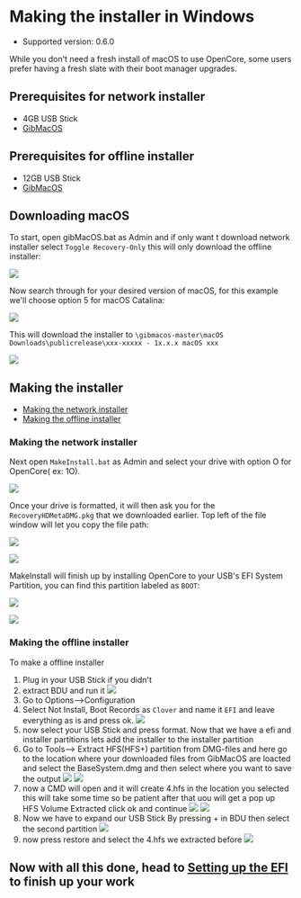 # Making the installer in Windows

* Supported version: 0.6.0

While you don't need a fresh install of macOS to use OpenCore, some users prefer having a fresh slate with their boot manager upgrades.

## Prerequisites for network installer

* 4GB USB Stick
* [GibMacOS](https://github.com/corpnewt/gibMacOS)

## Prerequisites for offline installer

* 12GB USB Stick
* [GibMacOS](https://github.com/corpnewt/gibMacOS)

## Downloading macOS

To start, open gibMacOS.bat as Admin and if only want t download  network installer select `Toggle Recovery-Only` this will only download the offline installer:

![](../images/installer-guide/winblows-install-md/gib-default.png)

Now search through for your desired version of macOS, for this example we'll choose option 5 for macOS Catalina:

![](../images/installer-guide/winblows-install-md/gib-recovery.png)

This will download the installer to `\gibmacos-master\macOS Downloads\publicrelease\xxx-xxxxx - 1x.x.x macOS xxx`

![](../images/installer-guide/winblows-install-md/gib-done.png)

## Making the installer

* [Making the network installer](#making-the-network-installer)
* [Making the offline installer](#making-the-offline-installer)

### Making the network installer

Next open `MakeInstall.bat` as Admin and select your drive with option O for OpenCore( ex: 1O).

![](../images/installer-guide/winblows-install-md/make-install.png)

Once your drive is formatted, it will then ask you for the `RecoveryHDMetaDMG.pkg` that we downloaded earlier. Top left of the file window will let you copy the file path:

![](../images/installer-guide/winblows-install-md/make-install-location.png)

![](../images/installer-guide/winblows-install-md/recovery-location.png)

MakeInstall will finish up by installing OpenCore to your USB's EFI System Partition, you can find this partition labeled as `BOOT`:

![](../images/installer-guide/winblows-install-md/make-install-done.png)

![](../images/installer-guide/winblows-install-md/EFI-base.png)

### Making the offline installer

To make a offline installer

1. Plug in your USB Stick if you didn't
2. extract BDU and run it
![](../images/installer-guide/winblows-install-md/offline/BDU.png)
3. Go to Options-->Configuration
4. Select Not Install, Boot Records as `Clover` and name it `EFI` and leave everything as is and press ok.
![](../images/installer-guide/winblows-install-md/offline/BDU-Config.png)
5. now select your USB Stick and press format.
Now that we have a efi and installer partitions lets add the installer to the installer partition
6. Go to Tools--> Extract HFS(HFS+) partition from DMG-files and here go to the location where your downloaded files from GibMacOS are loacted and select the BaseSystem.dmg and then select where you want to save the output
![](../images/installer-guide/winblows-install-md/offline/BDU-DMG.png)
![](../images/installer-guide/winblows-install-md/offline/BDU-HFS.png)
7. now a CMD will open and it will create 4.hfs in the location you selected this will take some time so be patient after that uou will get a pop up HFS Volume Extracted click ok and continue
![](../images/installer-guide/winblows-install-md/offline/BDU-HFS-Out.png)
![](../images/installer-guide/winblows-install-md/offline/BDU-HFS-OK.png)
8. Now we have to expand our USB Stick By pressing + in BDU then select the second partition
![](../images/installer-guide/winblows-install-md/offline/BDU-USB.png)
9. now press restore and select the 4.hfs we extracted before
![](../images/installer-guide/winblows-install-md/offline/BDU-Restore.png)

## Now with all this done, head to [Setting up the EFI](../installer-guide/opencore-efi.md) to finish up your work
